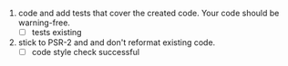 1. code and add tests that cover the created code. Your code should be warning-free.
   * [ ] tests existing
1. stick to PSR-2 and and don't reformat existing code.
   * [ ] code style check successful

